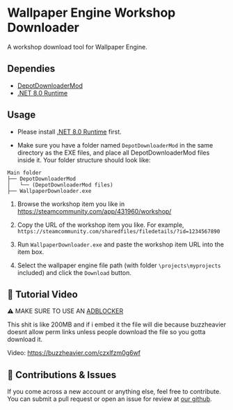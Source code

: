 # Wallpaper Engine Workshop Downloader

A workshop download tool for Wallpaper Engine.

## Dependies  

* [DepotDownloaderMod](https://github.com/oureveryday/DepotDownloaderMod)
* [.NET 8.0 Runtime](https://aka.ms/dotnet-core-applaunch?framework=Microsoft.NETCore.App&framework_version=8.0.0&arch=x64&rid=win10-x64)

## Usage  

* Please install [.NET 8.0 Runtime](https://aka.ms/dotnet-core-applaunch?framework=Microsoft.NETCore.App&framework_version=8.0.0&arch=x64&rid=win10-x64) first.

* Make sure you have a folder named `DepotDownloaderMod` in the same directory as the EXE files, and place all DepotDownloaderMod files inside it. Your folder structure should look like:

```
Main folder
├── DepotDownloaderMod
│   └── (DepotDownloaderMod files)
├── WallpaperDownloader.exe
```

1. Browse the workshop item you like in <https://steamcommunity.com/app/431960/workshop/>

2. Copy the URL of the workshop item you like. For example, `https://steamcommunity.com/sharedfiles/filedetails/?id=1234567890`

3. Run `WallpaperDownloader.exe` and paste the workshop item URL into the item box.

4. Select the wallpaper engine file path (with folder `\projects\myprojects` included) and click the `Download` button.

## 🦮 Tutorial Video
⚠️ MAKE SURE TO USE AN [ADBLOCKER](https://ublockorigin.com/)

This shit is like 200MB and if i embed it the file will die because buzzheavier doesnt allow perm links unless people download the file so you gotta download it.

Video: https://buzzheavier.com/czxlfzm0g6wf

## 🔧 Contributions & Issues

If you come across a new account or anything else, feel free to contribute. You can submit a pull request or open an issue for review at [our github](https://github.com/YoureIronic/WallpaperEngineWorkshopDownloader).